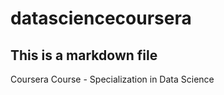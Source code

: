 datasciencecoursera
===================

## This is a markdown file

Coursera Course - Specialization in Data Science
